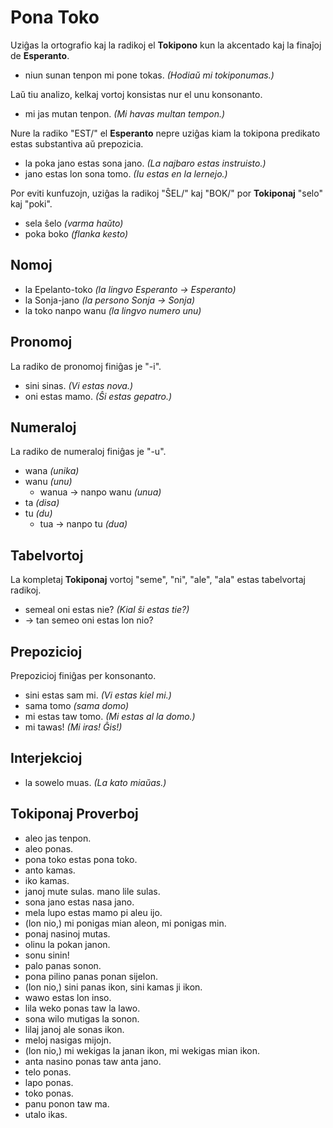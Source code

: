 # Pona Toko

Uziĝas la ortografio kaj la radikoj el **Tokipono** kun la akcentado kaj la finaĵoj de **Esperanto**.

* niun sunan tenpon mi pone tokas. *(Hodiaŭ mi tokiponumas.)*

Laŭ tiu analizo, kelkaj vortoj konsistas nur el unu konsonanto.

* mi jas mutan tenpon. *(Mi havas multan tempon.)*

Nure la radiko "EST/" el **Esperanto** nepre uziĝas kiam la tokipona predikato estas substantiva aŭ prepozicia.

* la poka jano estas sona jano. *(La najbaro estas instruisto.)*
* jano estas lon sona tomo. *(Iu estas en la lernejo.)*

Por eviti kunfuzojn, uziĝas la radikoj "ŜEL/" kaj "BOK/" por **Tokiponaj** "selo" kaj "poki".

* sela ŝelo *(varma haŭto)*
* poka boko *(flanka kesto)*

## Nomoj

* la Epelanto-toko *(la lingvo Esperanto → Esperanto)*
* la Sonja-jano *(la persono Sonja → Sonja)*
* la toko nanpo wanu *(la lingvo numero unu)*

## Pronomoj

La radiko de pronomoj finiĝas je "-i".

* sini sinas. *(Vi estas nova.)*
* oni estas mamo. *(Ŝi estas gepatro.)*

## Numeraloj

La radiko de numeraloj finiĝas je "-u".

* wana *(unika)*
 * wanu *(unu)*
    * wanua → nanpo wanu *(unua)*
* ta *(disa)*
 * tu *(du)*
    * tua → nanpo tu *(dua)*

## Tabelvortoj

La kompletaj **Tokiponaj** vortoj "seme", "ni", "ale", "ala" estas tabelvortaj radikoj.

* semeal oni estas nie? *(Kial ŝi estas tie?)*
 * → tan semeo oni estas lon nio?

## Prepozicioj

Prepozicioj finiĝas per konsonanto.

* sini estas sam mi. *(Vi estas kiel mi.)*
 * sama tomo *(sama domo)*
* mi estas taw tomo. *(Mi estas al la domo.)*
 * mi tawas! *(Mi iras! Ĝis!)*

## Interjekcioj

* la sowelo muas. *(La kato miaŭas.)*

## Tokiponaj Proverboj

* aleo jas tenpon.
* aleo ponas.
* pona toko estas pona toko.
* anto kamas.
* iko kamas.
* janoj mute sulas. mano lile sulas.
* sona jano estas nasa jano.
* mela lupo estas mamo pi aleu ijo.
* (lon nio,) mi ponigas mian aleon, mi ponigas min.
* ponaj nasinoj mutas.
* olinu la pokan janon.
* sonu sinin!
* palo panas sonon.
* pona pilino panas ponan sijelon.
* (lon nio,) sini panas ikon, sini kamas ji ikon.
* wawo estas lon inso.
* lila weko ponas taw la lawo.
* sona wilo mutigas la sonon.
* lilaj janoj ale sonas ikon.
* meloj nasigas mijojn.
* (lon nio,) mi wekigas la janan ikon, mi wekigas mian ikon.
* anta nasino ponas taw anta jano.
* telo ponas.
* lapo ponas.
* toko ponas.
* panu ponon taw ma.
* utalo ikas.
